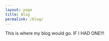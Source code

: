 ```yaml
---
layout: page
title: Blog
permalink: /blog/
---
```


This is where my blog would go. IF I HAD ONE!!!
